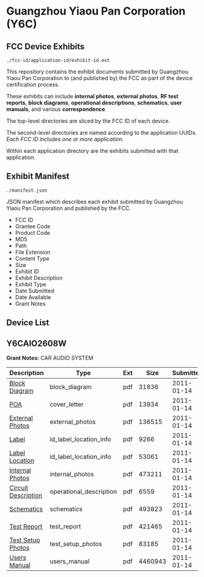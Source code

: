 # Guangzhou Yiaou Pan Corporation (Y6C)
## FCC Device Exhibits

```
./fcc-id/application-id/exhibit-id.ext
```

This repository contains the exhibit documents submitted by Guangzhou Yiaou Pan Corporation to (and published by) the FCC as part of the device certification process.

These exhibits can include **internal photos**, **external photos**, **RF test reports**, **block diagrams**, **operational descriptions**, **schematics**, **user manuals**, and various **correspondence**.

The top-level directories are sliced by the FCC ID of each device.

The second-level directories are named according to the application UUIDs. *Each FCC ID includes one or more application.*

Within each application directory are the exhibits submitted with that application. 

## Exhibit Manifest

```
./manifest.json
```

JSON manifest which describes each exhibit submitted by Guangzhou Yiaou Pan Corporation and published by the FCC.

- FCC ID
- Grantee Code
- Product Code
- MD5
- Path
- File Extension
- Content Type
- Size
- Exhibit ID
- Exhibit Description
- Exhibit Type
- Date Submitted
- Date Available
- Grant Notes

## Device List
## Y6CAIO2608W
**Grant Notes:** CAR AUDIO SYSTEM

| Description | Type | Ext | Size | Submitted | Available |
| ----------- | ---- | --- | ---- | --------- | --------- |
| [Block Diagram](Y6CAIO2608W/90408754c9640abe8b3c261846960223/1405061.pdf) | block_diagram | pdf | 31836 | 2011-01-14 | 2011-01-14 |
| [POA](Y6CAIO2608W/90408754c9640abe8b3c261846960223/1405067.pdf) | cover_letter | pdf | 13934 | 2011-01-14 | 2011-01-14 |
| [External Photos](Y6CAIO2608W/90408754c9640abe8b3c261846960223/1405063.pdf) | external_photos | pdf | 136515 | 2011-01-14 | 2011-01-14 |
| [Label](Y6CAIO2608W/90408754c9640abe8b3c261846960223/1405065.pdf) | id_label_location_info | pdf | 9266 | 2011-01-14 | 2011-01-14 |
| [Label Location](Y6CAIO2608W/90408754c9640abe8b3c261846960223/1405066.pdf) | id_label_location_info | pdf | 53061 | 2011-01-14 | 2011-01-14 |
| [Internal Photos](Y6CAIO2608W/90408754c9640abe8b3c261846960223/1405064.pdf) | internal_photos | pdf | 473211 | 2011-01-14 | 2011-01-14 |
| [Circuit Description](Y6CAIO2608W/90408754c9640abe8b3c261846960223/1405062.pdf) | operational_description | pdf | 6559 | 2011-01-14 | 2011-01-14 |
| [Schematics](Y6CAIO2608W/90408754c9640abe8b3c261846960223/1405069.pdf) | schematics | pdf | 493823 | 2011-01-14 | 2011-01-14 |
| [Test Report](Y6CAIO2608W/90408754c9640abe8b3c261846960223/1405070.pdf) | test_report | pdf | 421465 | 2011-01-14 | 2011-01-14 |
| [Test Setup Photos](Y6CAIO2608W/90408754c9640abe8b3c261846960223/1405071.pdf) | test_setup_photos | pdf | 83185 | 2011-01-14 | 2011-01-14 |
| [Users Manual](Y6CAIO2608W/90408754c9640abe8b3c261846960223/1405068.pdf) | users_manual | pdf | 4460943 | 2011-01-14 | 2011-01-14 |
